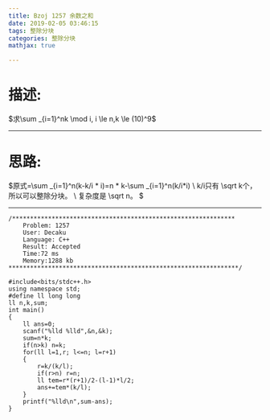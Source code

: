 ```yaml
---
title: Bzoj 1257 余数之和
date: 2019-02-05 03:46:15
tags: 整除分块
categories: 整除分块
mathjax: true

---
```

# 描述:

$求\sum _{i=1}^nk \mod i, i \le n,k \le (10)^9$

---
<!-- more -->
# 思路:

$原式=\sum _{i=1}^n(k-k/i \* i)=n \* k-\sum _{i=1}^n(k/i*i) \\
k/i只有 \sqrt k个，所以可以整除分块。 \\
复杂度是 \sqrt n。
$

---

```
/**************************************************************
    Problem: 1257
    User: Decaku
    Language: C++
    Result: Accepted
    Time:72 ms
    Memory:1288 kb
****************************************************************/
 
#include<bits/stdc++.h>
using namespace std;
#define ll long long
ll n,k,sum;
int main()
{
    ll ans=0;
    scanf("%lld %lld",&n,&k);
    sum=n*k;
    if(n>k) n=k;
    for(ll l=1,r; l<=n; l=r+1)
    {
        r=k/(k/l);
        if(r>n) r=n;
        ll tem=r*(r+1)/2-(l-1)*l/2;
        ans+=tem*(k/l);
    }
    printf("%lld\n",sum-ans);
}
```


